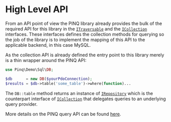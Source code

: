 High Level API
==============

From an API point of view the PINQ library already provides the
bulk of the required API for this library in the 
[`ITraversable`][0] and the [`ICollection`][1] interfaces.
These interfaces defines the collection methods for querying so the
job of the library is to implement the mapping of this API to the
applicable backend, in this case MySQL.

As the collection API is already defined the entry point to this library
merely is a thin wrapper around the PINQ API:


```php
use Pinq\Demo\Sql\DB;

$db      = new DB($yourPdoConnection);
$results = $db->table('some_table')->where(function)...
```

The `DB::table` method returns an instance of [`IRepository`][2] which is
the counterpart interface of [`ICollection`][1] that delegates queries to an
underlying query provider.

More details on the PINQ query API can be found [here](http://elliotswebsite.com/Pinq/api.html).

[0]: https://github.com/TimeToogo/Pinq/blob/master/Source/ITraversable.php
[1]: https://github.com/TimeToogo/Pinq/blob/master/Source/ICollection.php
[2]: https://github.com/TimeToogo/Pinq/blob/master/Source/IRepository.php
